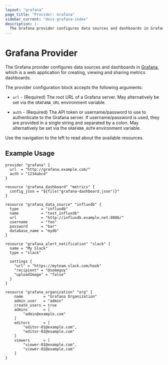 ```yaml
---
layout: "grafana"
page_title: "Provider: Grafana"
sidebar_current: "docs-grafana-index"
description: |-
  The Grafana provider configures data sources and dashboards in Grafana.
---
```


# Grafana Provider

The Grafana provider configures data sources and dashboards in
[Grafana](http://grafana.org/), which is a web application for creating,
viewing and sharing metrics dashboards.

The provider configuration block accepts the following arguments:

* ``url`` - (Required) The root URL of a Grafana server. May alternatively be
  set via the ``GRAFANA_URL`` environment variable.

* ``auth`` - (Required) The API token or username/password to use to
  authenticate to the Grafana server. If username/password is used, they
  are provided in a single string and separated by a colon. May alternatively
  be set via the ``GRAFANA_AUTH`` environment variable.

Use the navigation to the left to read about the available resources.

## Example Usage

```hcl
provider "grafana" {
  url  = "http://grafana.example.com/"
  auth = "1234abcd"
}

resource "grafana_dashboard" "metrics" {
  config_json = "${file("grafana-dashboard.json")}"
}

resource "grafana_data_source" "influxdb" {
  type          = "influxdb"
  name          = "test_influxdb"
  url           = "http://influxdb.example.net:8086/"
  username      = "foo"
  password      = "bar"
  database_name = "mydb"
}

resource "grafana_alert_notification" "slack" {
  name = "My Slack"
  type = "slack"

  settings {
    "url" = "https://myteam.slack.com/hook"
    "recipient" = "@someguy"
    "uploadImage" = "false"
  }
}

resource "grafana_organization" "org" {
    name         = "Grafana Organization"
    admin_user   = "admin"
    create_users = true
    admins       = [
        "admin@example.com"
    ]
    editors      = [
        "editor-01@example.com",
        "editor-02@example.com"
    ]
    viewers      = [
        "viewer-01@example.com",
        "viewer-02@example.com"
    ]
}
```
